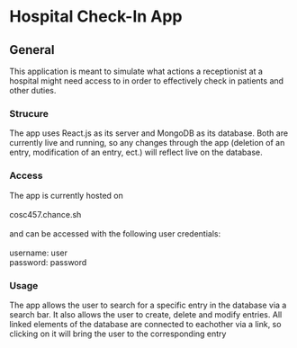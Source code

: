 # Hospital Check-In App
## General
This application is meant to simulate what actions a receptionist at a hospital might need access to in order to effectively check in patients and other duties.
### Strucure
The app uses React.js as its server and MongoDB as its database. Both are currently live and running, so any changes through the app (deletion of an entry, modification of an entry, ect.) will reflect live on the database.
### Access
The app is currently hosted on <br/><br/>
cosc457.chance.sh <br/><br/>
and can be accessed with the following user credentials:<br/><br/>
username: user <br/>
password: password <br/>
### Usage
The app allows the user to search for a specific entry in the database via a search bar. It also allows the user to create, delete and modify entries. All linked elements of the database are connected to eachother via a link, so clicking on it will bring the user to the corresponding entry
